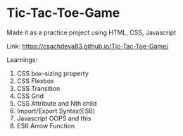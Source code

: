 # Tic-Tac-Toe-Game
Made it as a practice project using HTML, CSS, Javascript

Link: https://csachdeva83.github.io/Tic-Tac-Toe-Game/

Learnings:
1) CSS box-sizing property
2) CSS Flexbox
3) CSS Transition
4) CSS Grid
5) CSS Attribute and Nth child
6) Import/Export Syntax(ES6)
7) Javascript OOPS and this
8) ES6 Arrow Function

